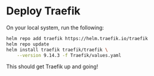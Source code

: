 # Deploy Traefik

On your local system, run the following:

```bash
helm repo add traefik https://helm.traefik.io/traefik
helm repo update
helm install traefik traefik/traefik \
    --version 9.14.3 -f Traefik/values.yaml
```

This should get Traefik up and going!
